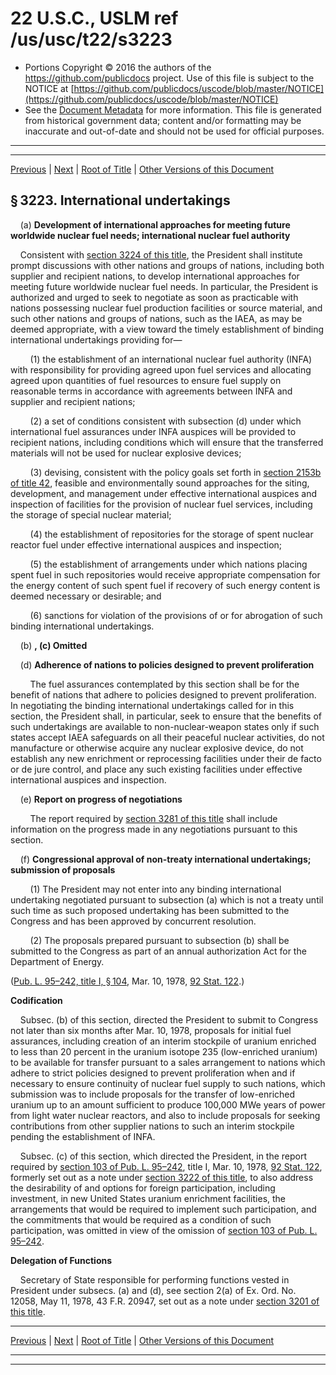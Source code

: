 ---
---

# 22 U.S.C., USLM ref /us/usc/t22/s3223

* Portions Copyright © 2016 the authors of the https://github.com/publicdocs project.
  Use of this file is subject to the NOTICE at [https://github.com/publicdocs/uscode/blob/master/NOTICE](https://github.com/publicdocs/uscode/blob/master/NOTICE)
* See the [Document Metadata](././../../../../..//README.md) for more information.
  This file is generated from historical government data; content and/or formatting may be inaccurate and out-of-date and should not be used for official purposes.

----------
----------

[Previous](./../../../../..//us/usc/t22/ch47/schI/m__us_usc_t22_s3222.md) | [Next](./../../../../..//us/usc/t22/ch47/schI/m__us_usc_t22_s3224.md) | [Root of Title](./../../../../../) | [Other Versions of this Document](https://publicdocs.github.io/go/links?ns=uslm&ref=%2Fus%2Fusc%2Ft22%2Fs3223)

## § 3223. International undertakings

    (a) __Development of international approaches for meeting future worldwide nuclear fuel needs; international nuclear fuel authority__ 

    Consistent with [section 3224 of this title][/us/usc/t22/s3224], the President shall institute prompt discussions with other nations and groups of nations, including both supplier and recipient nations, to develop international approaches for meeting future worldwide nuclear fuel needs. In particular, the President is authorized and urged to seek to negotiate as soon as practicable with nations possessing nuclear fuel production facilities or source material, and such other nations and groups of nations, such as the IAEA, as may be deemed appropriate, with a view toward the timely establishment of binding international undertakings providing for—

        (1) the establishment of an international nuclear fuel authority (INFA) with responsibility for providing agreed upon fuel services and allocating agreed upon quantities of fuel resources to ensure fuel supply on reasonable terms in accordance with agreements between INFA and supplier and recipient nations;

        (2) a set of conditions consistent with subsection (d) under which international fuel assurances under INFA auspices will be provided to recipient nations, including conditions which will ensure that the transferred materials will not be used for nuclear explosive devices;

        (3) devising, consistent with the policy goals set forth in [section 2153b of title 42][/us/usc/t42/s2153b], feasible and environmentally sound approaches for the siting, development, and management under effective international auspices and inspection of facilities for the provision of nuclear fuel services, including the storage of special nuclear material;

        (4) the establishment of repositories for the storage of spent nuclear reactor fuel under effective international auspices and inspection;

        (5) the establishment of arrangements under which nations placing spent fuel in such repositories would receive appropriate compensation for the energy content of such spent fuel if recovery of such energy content is deemed necessary or desirable; and

        (6) sanctions for violation of the provisions of or for abrogation of such binding international undertakings.

    (b) __, (c) Omitted__ 

    (d) __Adherence of nations to policies designed to prevent proliferation__ 

        The fuel assurances contemplated by this section shall be for the benefit of nations that adhere to policies designed to prevent proliferation. In negotiating the binding international undertakings called for in this section, the President shall, in particular, seek to ensure that the benefits of such undertakings are available to non-nuclear-weapon states only if such states accept IAEA safeguards on all their peaceful nuclear activities, do not manufacture or otherwise acquire any nuclear explosive device, do not establish any new enrichment or reprocessing facilities under their de facto or de jure control, and place any such existing facilities under effective international auspices and inspection.

    (e) __Report on progress of negotiations__ 

        The report required by [section 3281 of this title][/us/usc/t22/s3281] shall include information on the progress made in any negotiations pursuant to this section.

    (f) __Congressional approval of non-treaty international undertakings; submission of proposals__ 

        (1) The President may not enter into any binding international undertaking negotiated pursuant to subsection (a) which is not a treaty until such time as such proposed undertaking has been submitted to the Congress and has been approved by concurrent resolution.

        (2) The proposals prepared pursuant to subsection (b) shall be submitted to the Congress as part of an annual authorization Act for the Department of Energy.

([Pub. L. 95–242, title I, § 104][/us/pl/95/242/s104], Mar. 10, 1978, [92 Stat. 122][/us/stat/92/122].)

 __Codification__ 

    Subsec. (b) of this section, directed the President to submit to Congress not later than six months after Mar. 10, 1978, proposals for initial fuel assurances, including creation of an interim stockpile of uranium enriched to less than 20 percent in the uranium isotope 235 (low-enriched uranium) to be available for transfer pursuant to a sales arrangement to nations which adhere to strict policies designed to prevent proliferation when and if necessary to ensure continuity of nuclear fuel supply to such nations, which submission was to include proposals for the transfer of low-enriched uranium up to an amount sufficient to produce 100,000 MWe years of power from light water nuclear reactors, and also to include proposals for seeking contributions from other supplier nations to such an interim stockpile pending the establishment of INFA.

    Subsec. (c) of this section, which directed the President, in the report required by [section 103 of Pub. L. 95–242][/us/pl/95/242/s103], title I, Mar. 10, 1978, [92 Stat. 122][/us/stat/92/122], formerly set out as a note under [section 3222 of this title][/us/usc/t22/s3222], to also address the desirability of and options for foreign participation, including investment, in new United States uranium enrichment facilities, the arrangements that would be required to implement such participation, and the commitments that would be required as a condition of such participation, was omitted in view of the omission of [section 103 of Pub. L. 95–242][/us/pl/95/242/s103].

 __Delegation of Functions__ 

    Secretary of State responsible for performing functions vested in President under subsecs. (a) and (d), see section 2(a) of Ex. Ord. No. 12058, May 11, 1978, 43 F.R. 20947, set out as a note under [section 3201 of this title][/us/usc/t22/s3201].

----------

[Previous](./../../../../..//us/usc/t22/ch47/schI/m__us_usc_t22_s3222.md) | [Next](./../../../../..//us/usc/t22/ch47/schI/m__us_usc_t22_s3224.md) | [Root of Title](./../../../../../) | [Other Versions of this Document](https://publicdocs.github.io/go/links?ns=uslm&ref=%2Fus%2Fusc%2Ft22%2Fs3223)

----------
----------

[/us/usc/t22/s3224]: https://publicdocs.github.io/go/links?ns=uslm&ref=%2Fus%2Fusc%2Ft22%2Fs3224
[/us/usc/t42/s2153b]: https://publicdocs.github.io/go/links?ns=uslm&ref=%2Fus%2Fusc%2Ft42%2Fs2153b
[/us/usc/t22/s3281]: https://publicdocs.github.io/go/links?ns=uslm&ref=%2Fus%2Fusc%2Ft22%2Fs3281
[/us/pl/95/242/s104]: https://publicdocs.github.io/go/links?ns=uslm&ref=%2Fus%2Fpl%2F95%2F242%2Fs104
[/us/stat/92/122]: https://publicdocs.github.io/go/links?ns=uslm&ref=%2Fus%2Fstat%2F92%2F122
[/us/pl/95/242/s103]: https://publicdocs.github.io/go/links?ns=uslm&ref=%2Fus%2Fpl%2F95%2F242%2Fs103
[/us/stat/92/122]: https://publicdocs.github.io/go/links?ns=uslm&ref=%2Fus%2Fstat%2F92%2F122
[/us/usc/t22/s3222]: https://publicdocs.github.io/go/links?ns=uslm&ref=%2Fus%2Fusc%2Ft22%2Fs3222
[/us/pl/95/242/s103]: https://publicdocs.github.io/go/links?ns=uslm&ref=%2Fus%2Fpl%2F95%2F242%2Fs103
[/us/usc/t22/s3201]: https://publicdocs.github.io/go/links?ns=uslm&ref=%2Fus%2Fusc%2Ft22%2Fs3201


